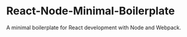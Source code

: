 # React-Node-Minimal-Boilerplate
A minimal boilerplate for React development with Node and Webpack.
